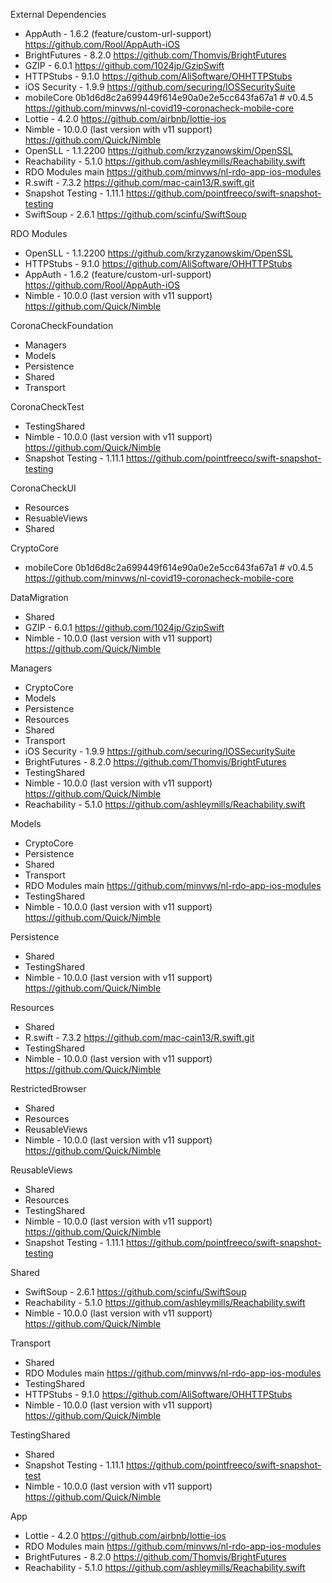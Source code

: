 External Dependencies

- AppAuth - 1.6.2 (feature/custom-url-support)
    https://github.com/Rool/AppAuth-iOS
- BrightFutures - 8.2.0
    https://github.com/Thomvis/BrightFutures
- GZIP - 6.0.1
    https://github.com/1024jp/GzipSwift
- HTTPStubs - 9.1.0
    https://github.com/AliSoftware/OHHTTPStubs
- iOS Security - 1.9.9
    https://github.com/securing/IOSSecuritySuite
- mobileCore 0b1d6d8c2a699449f614e90a0e2e5cc643fa67a1 # v0.4.5
    https://github.com/minvws/nl-covid19-coronacheck-mobile-core
- Lottie - 4.2.0
	https://github.com/airbnb/lottie-ios
- Nimble - 10.0.0 (last version with v11 support)
    https://github.com/Quick/Nimble
- OpenSLL - 1.1.2200
    https://github.com/krzyzanowskim/OpenSSL 
- Reachability - 5.1.0
    https://github.com/ashleymills/Reachability.swift
- RDO Modules main
    https://github.com/minvws/nl-rdo-app-ios-modules
- R.swift - 7.3.2
    https://github.com/mac-cain13/R.swift.git
- Snapshot Testing - 1.11.1 
    https://github.com/pointfreeco/swift-snapshot-testing
- SwiftSoup - 2.6.1
    https://github.com/scinfu/SwiftSoup



RDO Modules
- OpenSLL - 1.1.2200
    https://github.com/krzyzanowskim/OpenSSL 
- HTTPStubs - 9.1.0
    https://github.com/AliSoftware/OHHTTPStubs
-  AppAuth -  1.6.2 (feature/custom-url-support)
    https://github.com/Rool/AppAuth-iOS
- Nimble - 10.0.0 (last version with v11 support)
    https://github.com/Quick/Nimble


CoronaCheckFoundation
- Managers
- Models
- Persistence
- Shared
- Transport

CoronaCheckTest
- TestingShared
- Nimble - 10.0.0 (last version with v11 support)
    https://github.com/Quick/Nimble
- Snapshot Testing - 1.11.1 
    https://github.com/pointfreeco/swift-snapshot-testing

CoronaCheckUI
- Resources
- ResuableViews
- Shared

CryptoCore
- mobileCore 0b1d6d8c2a699449f614e90a0e2e5cc643fa67a1 # v0.4.5
    https://github.com/minvws/nl-covid19-coronacheck-mobile-core

DataMigration
- Shared
- GZIP - 6.0.1
    https://github.com/1024jp/GzipSwift
- Nimble - 10.0.0 (last version with v11 support)
    https://github.com/Quick/Nimble

Managers
- CryptoCore
- Models
- Persistence
- Resources
- Shared
- Transport
- iOS Security - 1.9.9
  https://github.com/securing/IOSSecuritySuite
- BrightFutures - 8.2.0
    https://github.com/Thomvis/BrightFutures
- TestingShared
- Nimble - 10.0.0 (last version with v11 support)
    https://github.com/Quick/Nimble
- Reachability - 5.1.0
    https://github.com/ashleymills/Reachability.swift

Models 
- CryptoCore
- Persistence
- Shared
- Transport
- RDO Modules main
    https://github.com/minvws/nl-rdo-app-ios-modules
- TestingShared
- Nimble - 10.0.0 (last version with v11 support)
    https://github.com/Quick/Nimble

Persistence
- Shared
- TestingShared
- Nimble - 10.0.0 (last version with v11 support)
    https://github.com/Quick/Nimble

Resources
- Shared
- R.swift - 7.3.2
    https://github.com/mac-cain13/R.swift.git
- TestingShared
- Nimble - 10.0.0 (last version with v11 support)
    https://github.com/Quick/Nimble

RestrictedBrowser
- Shared
- Resources
- ReusableViews
- Nimble - 10.0.0 (last version with v11 support)
    https://github.com/Quick/Nimble

ReusableViews
- Shared
- Resources
- TestingShared
- Nimble - 10.0.0 (last version with v11 support)
    https://github.com/Quick/Nimble
- Snapshot Testing - 1.11.1 
    https://github.com/pointfreeco/swift-snapshot-testing

Shared
- SwiftSoup - 2.6.1
    https://github.com/scinfu/SwiftSoup
- Reachability - 5.1.0
    https://github.com/ashleymills/Reachability.swift
- Nimble - 10.0.0 (last version with v11 support)
    https://github.com/Quick/Nimble

Transport
 - Shared
- RDO Modules main
    https://github.com/minvws/nl-rdo-app-ios-modules 
- TestingShared
- HTTPStubs - 9.1.0
    https://github.com/AliSoftware/OHHTTPStubs    
- Nimble - 10.0.0 (last version with v11 support)
    https://github.com/Quick/Nimble

TestingShared
- Shared
- Snapshot Testing - 1.11.1 
    https://github.com/pointfreeco/swift-snapshot-test
- Nimble - 10.0.0 (last version with v11 support)
    https://github.com/Quick/Nimble

App
- Lottie - 4.2.0
	https://github.com/airbnb/lottie-ios
- RDO Modules main
    https://github.com/minvws/nl-rdo-app-ios-modules 
- BrightFutures - 8.2.0
    https://github.com/Thomvis/BrightFutures
- Reachability - 5.1.0
    https://github.com/ashleymills/Reachability.swift
